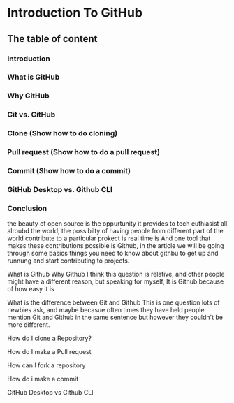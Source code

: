 # Introduction To GitHub
## The table of content
### Introduction
### What is GitHub
### Why GitHub
### Git vs. GitHub
### Clone (Show how to do cloning)
### Pull request (Show how to do a pull request)
### Commit (Show how to do a commit)
### GitHub Desktop vs. Github CLI
### Conclusion

the beauty of open source is the oppurtunity it provides to tech euthiasist all alroubd the world, the possibilty of having people from different part of the world contribute to a particular prokect is real time is 
And one tool that makes these contributions possible is Github, in the article we will be going through some basics things you need to know about githbu to get up and runnung and start contributing to projects.

What is Github
Why Github
I think this question is relative, and other people might have a different reason, but speaking for myself, It is Github because of how easy it is 

What is the difference between Git and Github
This is one question lots of newbies ask, and maybe becasue often times they have held people mention Git and Github in the same sentence but however they couldn't be more different. 

How do I clone a Repository?

How do I make a Pull request

How can I fork a repository

How do i make a commit

GitHub Desktop vs Github CLI
